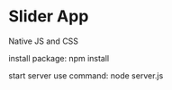 # Slider App
Native JS and CSS

install package: npm install

start server use command: node server.js